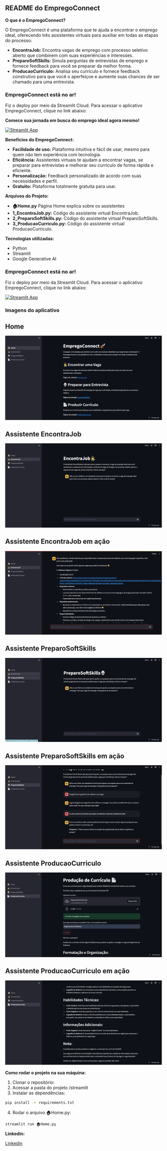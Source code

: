 ## README do EmpregoConnect

**O que é o EmpregoConnect?**

O EmpregoConnect é uma plataforma que te ajuda a encontrar o emprego ideal, oferecendo três assistentes virtuais para auxiliar em todas as etapas do processo:

* **EncontraJob:** Encontra vagas de emprego com processo seletivo aberto que combinem com suas experiências e interesses.
* **PreparoSoftSkills:** Simula perguntas de entrevistas de emprego e fornece feedback para você se preparar da melhor forma.
* **ProducaoCurriculo:** Analisa seu currículo e fornece feedback construtivo para que você o aperfeiçoe e aumente suas chances de ser chamado para uma entrevista.

### EmpregoConnect está no ar!

Fiz o deploy por meio da Streamlit Cloud.
Para acessar o aplicativo EmpregoConnect, clique no link abaixo:

**Comece sua jornada em busca do emprego ideal agora mesmo!**

[![Streamlit App](https://static.streamlit.io/badges/streamlit_badge_black_white.svg)](https://empregoconnect.streamlit.app/)

**Benefícios do EmpregoConnect:**

* **Facilidade de uso:** Plataforma intuitiva e fácil de usar, mesmo para quem não tem experiência com tecnologia.
* **Eficiência:** Assistentes virtuais te ajudam a encontrar vagas, se preparar para entrevistas e melhorar seu currículo de forma rápida e eficiente.
* **Personalização:** Feedback personalizado de acordo com suas necessidades e perfil.
* **Gratuito:** Plataforma totalmente gratuita para usar.


**Arquivos do Projeto:**

* **🏠Home.py** Página Home explica sobre os assistentes
* **1_️EncontraJob.py:** Código do assistente virtual EncontraJob.
* **2_PreparoSoftSkills.py:** Código do assistente virtual PreparoSoftSkills.
* **3_ProducaoCurriculo.py:** Código do assistente virtual ProducaoCurriculo.

**Tecnologias utilizadas:**

* Python
* Streamlit
* Google Generative AI


### EmpregoConnect está no ar!

Fiz o deploy por meio da Streamlit Cloud.
Para acessar o aplicativo EmpregoConnect, clique no link abaixo:

[![Streamlit App](https://static.streamlit.io/badges/streamlit_badge_black_white.svg)](https://empregoconnect.streamlit.app/)


### Imagens do aplicativo

## Home
![Descrição da imagem 1](home.jpeg)

## Assistente EncontraJob
![Descrição da imagem 2](encontra.jpeg)
## Assistente EncontraJob em ação
![Descrição da imagem 3](encontra_acao.jpeg)

## Assistente PreparoSoftSkills
![Descrição da imagem 4](preparo.jpeg)
## Assistente PreparoSoftSkills em ação
![Descrição da imagem 5](preparo_acao.jpeg)

## Assistente ProducaoCurriculo
![Descrição da imagem 6](cv.jpeg)
## Assistente ProducaoCurriculo em ação
![Descrição da imagem 7](cv_acao.jpeg)

**Como rodar o projeto na sua máquina:**

1. Clonar o repositório:
2. Acessar a pasta do projeto /streamlit
3. Instalar as dependências:
```bash
pip install -r requirements.txt
```
4. Rodar o arquivo 🏠Home.py:
```bash
streamlit run 🏠Home.py
```






**Linkedin:**
<!-- melhore o link para o linkedin -->

[Linkedin](https://www.linkedin.com/in/tom%C3%A1s-rodrigues-alessi-502883211/)





